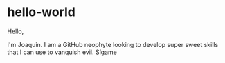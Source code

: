 # hello-world
Hello,

I'm Joaquin. I am a GitHub neophyte looking to develop super sweet skills that I can use to vanquish evil. Sígame
